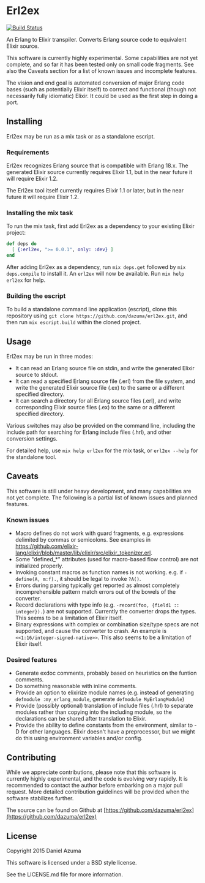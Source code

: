 # Erl2ex

[![Build Status](https://travis-ci.org/dazuma/erl2ex.svg?branch=master)](https://travis-ci.org/dazuma/erl2ex)

An Erlang to Elixir transpiler. Converts Erlang source code to equivalent Elixir source.

This software is currently highly experimental. Some capabilities are not yet complete, and so far it has been tested only on small code fragments. See also the Caveats section for a list of known issues and incomplete features.

The vision and end goal is automated conversion of major Erlang code bases (such as potentially Elixir itself) to correct and functional (though not necessarily fully idiomatic) Elixir. It could be used as the first step in doing a port.

## Installing

Erl2ex may be run as a mix task or as a standalone escript.

### Requirements

Erl2ex recognizes Erlang source that is compatible with Erlang 18.x. The generated Elixir source currently requires Elixir 1.1, but in the near future it will require Elixir 1.2.

The Erl2ex tool itself currently requires Elixir 1.1 or later, but in the near future it will require Elixir 1.2.

### Installing the mix task

To run the mix task, first add Erl2ex as a dependency to your existing Elixir project:

```elixir
def deps do
  [ {:erl2ex, ">= 0.0.1", only: :dev} ]
end
```

After adding Erl2ex as a dependency, run `mix deps.get` followed by `mix deps.compile` to install it. An `erl2ex` will now be available. Run `mix help erl2ex` for help.

### Building the escript

To build a standalone command line application (escript), clone this repository using `git clone https://github.com/dazuma/erl2ex.git`, and then run `mix escript.build` within the cloned project.

## Usage

Erl2ex may be run in three modes:

*   It can read an Erlang source file on stdin, and write the generated Elixir source to stdout.
*   It can read a specified Erlang source file (.erl) from the file system, and write the generated Elixir source file (.ex) to the same or a different specified directory.
*   It can search a directory for all Erlang source files (.erl), and write corresponding Elixir source files (.ex) to the same or a different specified directory.

Various switches may also be provided on the command line, including the include path for searching for Erlang include files (.hrl), and other conversion settings.

For detailed help, use `mix help erl2ex` for the mix task, or `erl2ex --help` for the standalone tool.

## Caveats

This software is still under heavy development, and many capabilities are not yet complete. The following is a partial list of known issues and planned features.

### Known issues

*   Macro defines do not work with guard fragments, e.g. expressions delimited by commas or semicolons. See examples in https://github.com/elixir-lang/elixir/blob/master/lib/elixir/src/elixir_tokenizer.erl.
*   Some "defined_*" attributes (used for macro-based flow control) are not initialized properly.
*   Invoking constant macros as function names is not working. e.g. if `-define(A, m:f).`, it should be legal to invoke `?A()`.
*   Errors during parsing typically get reported as almost completely incomprehensible pattern match errors out of the bowels of the converter.
*   Record declarations with type info (e.g. `-record(foo, {field1 :: integer}).`) are not supported. Currently the converter drops the types. This seems to be a limitation of Elixir itself.
*   Binary expressions with complex or combination size/type specs are not supported, and cause the converter to crash. An example is `<<1:16/integer-signed-native>>`. This also seems to be a limitation of Elixir itself.

### Desired features

*   Generate exdoc comments, probably based on heuristics on the funtion comments.
*   Do something reasonable with inline comments.
*   Provide an option to elixirize module names (e.g. instead of generating `defmodule :my_erlang_module`, generate `defmodule MyErlangModule`)
*   Provide (possibly optional) translation of include files (.hrl) to separate modules rather than copying into the including module, so the declarations can be shared after translation to Elixir.
*   Provide the ability to define constants from the environment, similar to -D for other languages. Elixir doesn't have a preprocessor, but we might do this using environment variables and/or config.

## Contributing

While we appreciate contributions, please note that this software is currently highly experimental, and the code is evolving very rapidly. It is recommended to contact the author before embarking on a major pull request. More detailed contribution guidelines will be provided when the software stabilizes further.

The source can be found on Github at [https://github.com/dazuma/erl2ex](https://github.com/dazuma/erl2ex)

## License

Copyright 2015 Daniel Azuma

This software is licensed under a BSD style license.

See the LICENSE.md file for more information.
